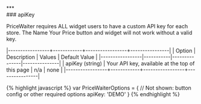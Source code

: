 <div class="{{ site.doc_row }}">
***
<div class="{{ site.doc_col_light }}">
### apiKey

PriceWaiter requires ALL widget users to have a custom API key for each store. The Name Your Price button and widget will not work without a valid key.


|-----------------+------------+-----------------+----------------|
| Option | Description | Values | Default Value |
|-----------------|-----------|---------------|---------------|
| apiKey (string) | Your API key, available at the top of this page  |  n/a      |  none    |
|-----------------+------------+-----------------+----------------|

</div>
<div class="{{ site.doc_col_dark }}">
{% highlight javascript %}
var PriceWaiterOptions = {
    // Not shown: button config or other required options
    apiKey: 'DEMO'
}
{% endhighlight %}
</div>
</div>